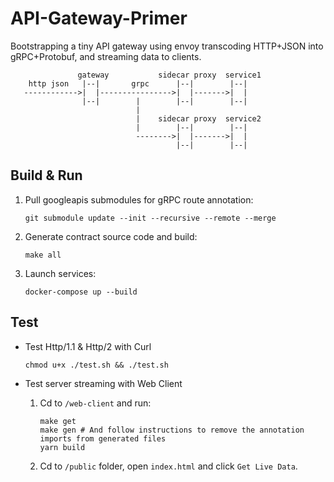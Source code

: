 # API-Gateway-Primer

Bootstrapping a tiny API gateway using envoy transcoding HTTP+JSON into gRPC+Protobuf, and streaming data to clients.

                   gateway           sidecar proxy  service1
        http json   |--|       grpc      |--|        |--|
       ------------>|  |---------------->|  |------->|  |
                    |--|        |        |--|        |--|
                                |
                                |    sidecar proxy  service2
                                |        |--|        |--|
                                -------->|  |------->|  |
                                         |--|        |--|

## Build & Run

1. Pull googleapis submodules for gRPC route annotation:

    `git submodule update --init --recursive --remote --merge`

2. Generate contract source code and build:

    `make all`

3. Launch services:

    `docker-compose up --build`

## Test

* Test Http/1.1 & Http/2 with Curl

      chmod u+x ./test.sh && ./test.sh

* Test server streaming with Web Client

  1. Cd to `/web-client` and run:

         make get
         make gen # And follow instructions to remove the annotation imports from generated files
         yarn build

  2. Cd to `/public` folder, open `index.html` and click `Get Live Data`.
